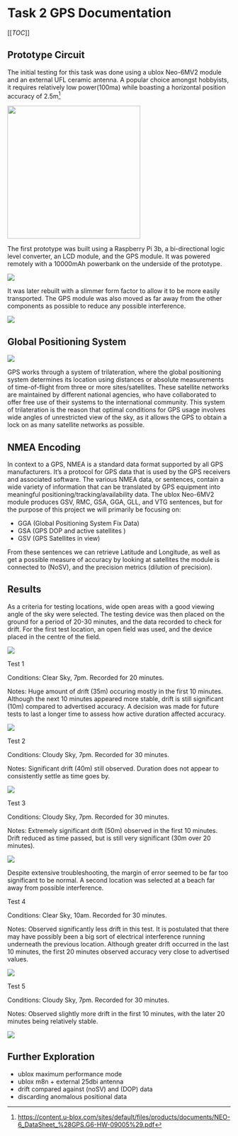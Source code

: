 # Task 2 GPS Documentation

[[_TOC_]]


## Prototype Circuit
The initial testing for this task was done using a ublox Neo-6MV2 module and an external UFL ceramic antenna.
A popular choice amongst hobbyists, it requires relatively low power(100ma) while boasting a horizontal position accuracy of 2.5m[^1]

<img src="img/GPS-NEO6MV2.jpg" width="300" height="300">

The first prototype was built using a Raspberry Pi 3b, a bi-directional logic level converter, an LCD module, and the GPS module. It was powered remotely with a 10000mAh powerbank on the underside of the prototype.

<img src="img/circuit_1.jpg">

It was later rebuilt with a slimmer form factor to allow it to be more easily transported. The GPS module was also moved as far away from the other components as possible to reduce any possible interference.

<img src="img/circuit_2.jpg">

## Global Positioning System

<img src="img/GPS.png">

GPS works through a system of trilateration, where the global positioning system determines its location using distances or absolute measurements of time-of-flight from three or more sites/satellites. These satellite networks are maintained by different national agencies, who have collaborated to offer free use of their systems to the international community. This system of trilateration is the reason that optimal conditions for GPS usage involves wide angles of unrestricted view of the sky, as it allows the GPS to obtain a lock on as many satellite networks as possible. 

## NMEA Encoding

In context to a GPS, NMEA is a standard data format supported by all GPS manufacturers. It’s a protocol for GPS data that is used by the GPS receivers and associated software. The various NMEA data, or sentences, contain a wide variety of information that can be translated by GPS equipment into meaningful positioning/tracking/availability data. The ublox Neo-6MV2 module produces GSV, RMC, GSA, GGA, GLL, and VTG sentences, but for the purpose of this project we will primarily be focusing on:  

- GGA (Global Positioning System Fix Data) 
- GSA (GPS DOP and active satellites )
- GSV (GPS Satellites in view)

From these sentences we can retrieve Latitude and Longitude, as well as get a possible measure of accuracy by looking at satellites the module is connected to (NoSV), and the precision metrics (dilution of precision).

## Results
As a criteria for testing locations, wide open areas with a good viewing angle of the sky were selected. The testing device was then placed on the ground for a period of 20-30 minutes, and the data recorded to check for drift. For the first test location, an open field was used, and the device placed in the centre of the field.

<img src="img/field.png">

Test 1  

Conditions: Clear Sky, 7pm. Recorded for 20 minutes.

Notes: Huge amount of drift (35m) occuring mostly in the first 10 minutes. Although the next 10 minutes appeared more stable, drift is still significant (10m) compared to advertised accuracy. A decision was made for future tests to last a longer time to assess how active duration affected accuracy.

<img src="img/RANGE_COMBINED_1.png">

Test 2

Conditions: Cloudy Sky, 7pm. Recorded for 30 minutes.

Notes: Significant drift (40m) still observed. Duration does not appear to consistently settle as time goes by.

<img src="img/RANGE_COMBINED_2.png">

Test 3

Conditions: Cloudy Sky, 7pm. Recorded for 30 minutes.

Notes: Extremely significant drift (50m) observed in the first 10 minutes. Drift reduced as time passed, but is still very significant (30m over 20 minutes).

<img src="img/RANGE_COMBINED_5_1.png">

Despite extensive troubleshooting, the margin of error seemed to be far too significant to be normal. A second location was selected at a beach far away from possible interference.

Test 4

Conditions: Clear Sky, 10am. Recorded for 30 minutes.

Notes: Observed significantly less drift in this test. It is postulated that there may have possibly been a big sort of electrical interference running underneath the previous location. Although greater drift occurred in the last 10 minutes, the first 20 minutes observed accuracy very close to advertised values.

<img src="img/RANGE_COMBINED_3.png">

Test 5

Conditions: Cloudy Sky, 7pm. Recorded for 30 minutes.

Notes: Observed slightly more drift in the first 10 minutes, with the later 20 minutes being relatively stable.

<img src="img/RANGE_COMBINED_4.png">


## Further Exploration

- ublox maximum performance mode
- ublox m8n + external 25dbi antenna
- drift compared against (noSV) and (DOP) data
- discarding anomalous positional data


[^1]: https://content.u-blox.com/sites/default/files/products/documents/NEO-6_DataSheet_%28GPS.G6-HW-09005%29.pdf

